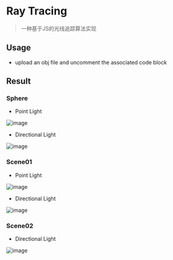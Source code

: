 # Ray Tracing

> 一种基于JS的光线追踪算法实现

## Usage

- upload an obj file and uncomment the associated code block

## Result

### Sphere

- Point Light

![image](https://user-images.githubusercontent.com/18184786/143183127-d1740097-4a3e-4384-a9af-b51d619a6856.png)

- Directional Light

![image](https://user-images.githubusercontent.com/18184786/143183232-e6d5ee49-3901-458b-891b-14d1ae99acac.png)

### Scene01

- Point Light

![image](https://user-images.githubusercontent.com/18184786/143183366-8b675ab6-5c52-46c7-86f4-c233d84405bc.png)

- Directional Light

![image](https://user-images.githubusercontent.com/18184786/143183420-c65f9ad2-89c7-498d-a7bb-8c08eab89406.png)

### Scene02

- Directional Light

![image](https://user-images.githubusercontent.com/18184786/143183529-a72c00bc-66c1-41ba-a647-dcc2dc91c903.png)

